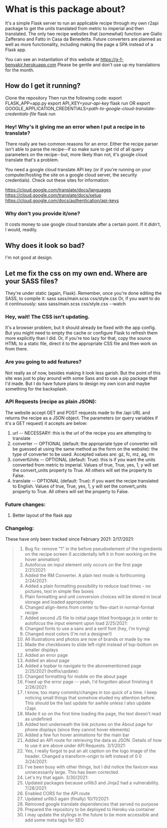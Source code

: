 # What is this package about?

It's a simple Flask server to run an applicable recipe through my own r2api package to get the units translated from metric to imperial and then translated. The only two recipe websites that (somewhat) function are Giallo Zafferano and Fatto in Casa da Benedetta. Future converters are planned as well as more functionality, including making the page a SPA instead of a Flask app.

You can see an instantiation of this website at https://g-f-benyakir.herokuapp.com 
Please be gentle and don't use up my translations for the month.

## How do I get it running?
Clone the repository
Then run the following code:
    export FLASK_APP=app.py
    export API_KEY=*your-api-key*
    flask run
OR
    export GOOGLE_APPLICATION_CREDENTIALS=*path-to-google-cloud-translate-credentials-file*
    flask run

### Hey! Why's it giving me an error when I put a recipe in to translate?
There really are two common reasons for an error. Either the recipe parser isn't able to parse the recipe--if so make sure to get rid of all query parameters on the recipe--but, more likely than not, it's google cloud translate that's a problem.

You need a google cloud translate API key (or if you're running on your computer/hosting the site on a google cloud server, the security credentials). Check out these sites for information:

https://cloud.google.com/translate/docs/languages
https://cloud.google.com/translate/docs/setup
https://cloud.google.com/docs/authentication/api-keys

### Why don't you provide it/one?
It costs money to use google cloud translate after a certain point. If it didn't, I would, readily.

## Why does it look so bad?
I'm not good at design.

## Let me fix the css on my own end. Where are your SASS files?
They're under static (again, Flask). Remember, once you're done editing the SASS, to compile it:
    sass sass/main.scss css/style.css
Or, if you want to do it continuously:
    sass sass/main.scss css/style.css --watch

### Hey, wait! The CSS isn't updating.
It's a browser problem, but it should already be fixed with the app config. But you might need to empty the cache or configure Flask to refresh them more explicitly than I did. Or, if you're too lazy for that, copy the source HTML to a static file, direct it to the appropriate CSS file and then work on from there.

### Are you going to add features?
Not really as of now, besides making it look less garish. But the point of this site was just to play around with some Sass and to use a pip package that I'd made. But I do have future plans to design my own icon and maybe something for the backsplash.

### API Requests (recipe as plain JSON):
The website accept GET and POST requests made to the /api URL and returns the recipe as a JSON object. The parameters (or query variables if it's a GET request) it accepts are below:
1. url -- NECESSARY: this is the url of the recipe you are attempting to translate
2. converter -- OPTIONAL (default: the appropriate type of converter will be guessed at using the same method as the form on the website): the type of converter to be used. Accepted values are: gz, fc, mz, ag, rm
3. convertUnits -- OPTIONAL (default: True): this is if you want the units converted from metric to imperial. Values of true, True, yes, 1, y will set the convert_units property to True. All others will set the property to False.
4. translate -- OPTIONAL (default: True): if you want the recipe translated to English. Values of true, True, yes, 1, y will set the convert_units property to True. All others will set the property to False.

### Future changes:
1. Better layout of the flask app

### Changelog:
These have only been tracked since February 2021:
2/17/2021:
> 1. Bug fix: remove "1" in the before pseudoelement of the ingredients on the recipe screen (I accidentally left it in from working on the hover animation)
> 2. Autofocus on input element only occurs on the first page
2/21/2021:
> 1. Added the RM Converter. A plain text mode is forthcoming
2/24/2021:
> 1. Added a plain formatting possibility to reduce load times - no pictures, text in simple flex boxes
> 2. Plain formatting and unit conversion choices will be stored in local storage and loaded appropriately
> 3. Changed align-items from center to flex-start in normal-format recipe
> 4. Added second JS file to initial page titled frontpage.js in order to autofocus the input element upon load
2/25/2021:
> 1. Changed fonts to use a sans and a serif font (hey, I'm trying)
> 2. Changed most colors (I'm not a designer!)
> 3. All illustrations and photos are now of brands or made by me
> 4. Made the checkboxes to slide left-right instead of top-bottom on smaller displays
> 5. Added an error page
> 6. Added an about page
> 7. Added a topbar to navigate to the abovementioned page
2/25/2021 (hotfix/update):
> 1. Changed formatting for mobile on the about page
> 2. Fixed up the error page -- yeah, I'd forgotten about finishing it
2/26/2021:
> 1. I know, too many commits/changes in too quick of a time. I keep noticing small things that somehow eluded my attention before. This should be the last update for awhile unless I also update r2api.
> 2. Made it so on the first time loading the page, the text doesn't read as undefined
> 3. Added text underneath the link pictures on the About page for phone displays (since they cannot hover elements)
> 4. Added a few fun hover animations for the main bar
> 5. Added an API route for retrieving the data as JSON. Details of how to use it are above under API Requests.
3/1/2021:
> 1. Yes, I really forgot to put an alt caption on the logo image of the header. Changed a transform-origin to left instead of 0 0
3/24/2021:
> 1. I've been busy with other things, but I did notice the favicon was unnecessarily large. This has been corrected.
> 2. Let's try that again.
3/30/2021:
> 1. Updated packages because urllib3 and Jinja2 had a vulnerability.
7/28/2021:
> 1. Enabled CORS for the API route
> 2. Updated urllib3 again (finally)
10/11/2021:
> 1. Removed google translate dependencies that served no purpose
> 2. Prepared the repository to be deployed to Heroku via container
> 3. I may update the stylings in the future to be more accessible and add some meta tags for SEO